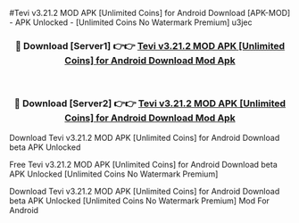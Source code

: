 #Tevi v3.21.2 MOD APK [Unlimited Coins] for Android Download [APK-MOD] - APK Unlocked - [Unlimited Coins No Watermark Premium] u3jec



<div align="center">

<h3>🔴 Download [Server1] 👉👉 <a href="https://momento.my/?title=Tevi_v3.21.2_MOD_APK_[Unlimited_Coins]_for_Android_Download">Tevi v3.21.2 MOD APK [Unlimited Coins] for Android Download Mod Apk</a></h3><br>

<h3>🔴 Download [Server2] 👉👉 <a href="https://momento.my/?title=Tevi_v3.21.2_MOD_APK_[Unlimited_Coins]_for_Android_Download">Tevi v3.21.2 MOD APK [Unlimited Coins] for Android Download Mod Apk</a></h3>
</div>



Download Tevi v3.21.2 MOD APK [Unlimited Coins] for Android Download beta APK Unlocked

Free Tevi v3.21.2 MOD APK [Unlimited Coins] for Android Download beta APK Unlocked [Unlimited Coins No Watermark Premium]

Download Tevi v3.21.2 MOD APK [Unlimited Coins] for Android Download beta APK Unlocked [Unlimited Coins No Watermark Premium] Mod For Android
